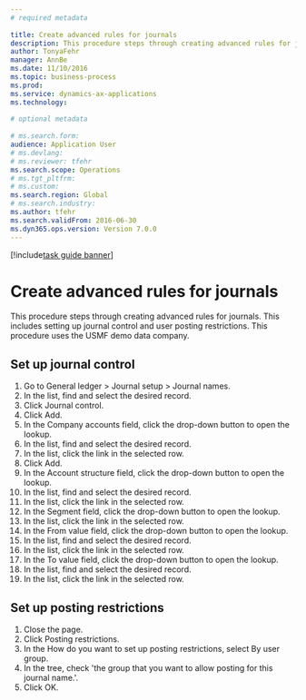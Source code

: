```yaml
--- 
# required metadata 
 
title: Create advanced rules for journals
description: This procedure steps through creating advanced rules for journals. 
author: TonyaFehr 
manager: AnnBe 
ms.date: 11/10/2016
ms.topic: business-process 
ms.prod:  
ms.service: dynamics-ax-applications 
ms.technology:  
 
# optional metadata 
 
# ms.search.form:   
audience: Application User 
# ms.devlang:  
# ms.reviewer: tfehr 
ms.search.scope: Operations 
# ms.tgt_pltfrm:  
# ms.custom:  
ms.search.region: Global
# ms.search.industry: 
ms.author: tfehr 
ms.search.validFrom: 2016-06-30 
ms.dyn365.ops.version: Version 7.0.0 
---
```


[!include[task guide banner](../../includes/task-guide-banner.md)]

# Create advanced rules for journals

This procedure steps through creating advanced rules for journals. This includes setting up journal control and user posting restrictions. This procedure uses the USMF demo data company.


## Set up journal control
1. Go to General ledger > Journal setup > Journal names.
2. In the list, find and select the desired record.
3. Click Journal control.
4. Click Add.
5. In the Company accounts field, click the drop-down button to open the lookup.
6. In the list, find and select the desired record.
7. In the list, click the link in the selected row.
8. Click Add.
9. In the Account structure field, click the drop-down button to open the lookup.
10. In the list, find and select the desired record.
11. In the list, click the link in the selected row.
12. In the Segment field, click the drop-down button to open the lookup.
13. In the list, click the link in the selected row.
14. In the From value field, click the drop-down button to open the lookup.
15. In the list, find and select the desired record.
16. In the list, click the link in the selected row.
17. In the To value field, click the drop-down button to open the lookup.
18. In the list, find and select the desired record.
19. In the list, click the link in the selected row.

## Set up posting restrictions
1. Close the page.
2. Click Posting restrictions.
3. In the How do you want to set up posting restrictions, select By user group.
4. In the tree, check 'the group that you want to allow posting for this journal name.'.
5. Click OK.

